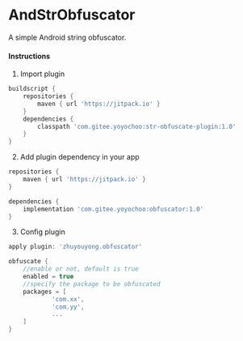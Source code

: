 # AndStrObfuscator
A simple Android string obfuscator.

#### Instructions

1.  Import plugin
```gradle
buildscript {
    repositories {
        maven { url 'https://jitpack.io' }
    }
    dependencies {
        classpath 'com.gitee.yoyochoo:str-obfuscate-plugin:1.0'
    }
}
```
2.  Add plugin dependency in your app
```gradle
repositories {
    maven { url 'https://jitpack.io' }
}

dependencies {
    implementation 'com.gitee.yoyochoo:obfuscator:1.0'
}
```
3.  Config plugin
```gradle
apply plugin: 'zhuyouyong.obfuscator'

obfuscate {
    //enable or not, default is true
    enabled = true
    //specify the package to be obfuscated
    packages = [
            'com.xx',
            'com.yy',
            ...
    ]
}
```

